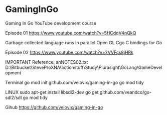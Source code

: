 # GamingInGo
Gaming In Go YouTube development course

Episode 01
https://www.youtube.com/watch?v=5HCdqV4nQkQ

Garbage collected language runs in parallel
Open GL Cgo C bindings for Go

Episode 02
https://www.youtube.com/watch?v=2VVFcs8jHRk

IMPORTANT
Reference:
anNOTES02.txt
D:\Bitbucket\SteveProXNA\actionstuff\Study\Plurasight\GoLang\GameDevelopment

Terminal
go mod init github.com/velovix/gaming-in-go
go mod tidy

LINUX
sudo apt-get install libsdl2-dev
go get github.com/veandco/go-sdl2/sdl
go mod tidy

Gihub
https://github.com/velovix/gaming-in-go
